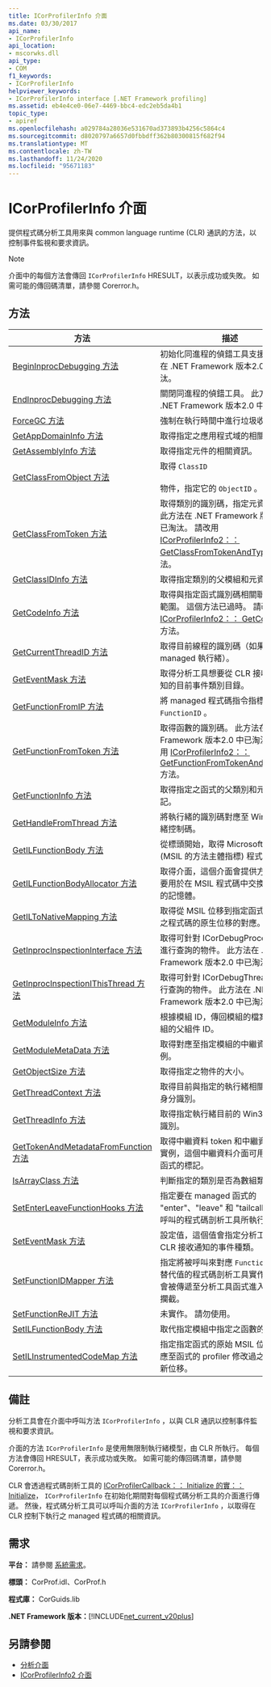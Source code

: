 ```yaml
---
title: ICorProfilerInfo 介面
ms.date: 03/30/2017
api_name:
- ICorProfilerInfo
api_location:
- mscorwks.dll
api_type:
- COM
f1_keywords:
- ICorProfilerInfo
helpviewer_keywords:
- ICorProfilerInfo interface [.NET Framework profiling]
ms.assetid: eb4e4ce0-06e7-4469-bbc4-edc2eb5da4b1
topic_type:
- apiref
ms.openlocfilehash: a029784a28036e531670ad373893b4256c5864c4
ms.sourcegitcommit: d8020797a6657d0fbbdff362b80300815f682f94
ms.translationtype: MT
ms.contentlocale: zh-TW
ms.lasthandoff: 11/24/2020
ms.locfileid: "95671183"
---
```

# <a name="icorprofilerinfo-interface"></a>ICorProfilerInfo 介面

提供程式碼分析工具用來與 common language runtime (CLR) 通訊的方法，以控制事件監視和要求資訊。  
  
> [!NOTE]
> 介面中的每個方法會傳回 `ICorProfilerInfo` HRESULT，以表示成功或失敗。 如需可能的傳回碼清單，請參閱 Corerror.h。  
  
## <a name="methods"></a>方法  
  
|方法|描述|  
|------------|-----------------|  
|[BeginInprocDebugging 方法](icorprofilerinfo-begininprocdebugging-method.md)|初始化同進程的偵錯工具支援。 此方法在 .NET Framework 版本2.0 中已淘汰。|  
|[EndInprocDebugging 方法](icorprofilerinfo-endinprocdebugging-method.md)|關閉同進程的偵錯工具。 此方法在 .NET Framework 版本2.0 中已淘汰。|  
|[ForceGC 方法](icorprofilerinfo-forcegc-method.md)|強制在執行時間中進行垃圾收集。|  
|[GetAppDomainInfo 方法](icorprofilerinfo-getappdomaininfo-method.md)|取得指定之應用程式域的相關資訊。|  
|[GetAssemblyInfo 方法](icorprofilerinfo-getassemblyinfo-method.md)|取得指定元件的相關資訊。|  
|[GetClassFromObject 方法](icorprofilerinfo-getclassfromobject-method.md)|取得 `ClassID`<br /><br /> 物件，指定它的 `ObjectID` 。|  
|[GetClassFromToken 方法](icorprofilerinfo-getclassfromtoken-method.md)|取得類別的識別碼，指定元資料標記。 此方法在 .NET Framework 版本2.0 中已淘汰。 請改用 [ICorProfilerInfo2：： GetClassFromTokenAndTypeArgs](icorprofilerinfo2-getclassfromtokenandtypeargs-method.md) 方法。|  
|[GetClassIDInfo 方法](icorprofilerinfo-getclassidinfo-method.md)|取得指定類別的父模組和元資料標記。|  
|[GetCodeInfo 方法](icorprofilerinfo-getcodeinfo-method.md)|取得與指定函式識別碼相關聯的機器碼範圍。 這個方法已過時。 請改用 [ICorProfilerInfo2：： GetCodeInfo2](icorprofilerinfo2-getcodeinfo2-method.md) 方法。|  
|[GetCurrentThreadID 方法](icorprofilerinfo-getcurrentthreadid-method.md)|取得目前線程的識別碼（如果它是 managed 執行緒）。|  
|[GetEventMask 方法](icorprofilerinfo-geteventmask-method.md)|取得分析工具想要從 CLR 接收事件通知的目前事件類別目錄。|  
|[GetFunctionFromIP 方法](icorprofilerinfo-getfunctionfromip-method.md)|將 managed 程式碼指令指標對應至 `FunctionID` 。|  
|[GetFunctionFromToken 方法](icorprofilerinfo-getfunctionfromtoken-method.md)|取得函數的識別碼。 此方法在 .NET Framework 版本2.0 中已淘汰。 請改用 [ICorProfilerInfo2：： GetFunctionFromTokenAndTypeArgs](icorprofilerinfo2-getfunctionfromtokenandtypeargs-method.md) 方法。|  
|[GetFunctionInfo 方法](icorprofilerinfo-getfunctioninfo-method.md)|取得指定之函式的父類別和元資料標記。|  
|[GetHandleFromThread 方法](icorprofilerinfo-gethandlefromthread-method.md)|將執行緒的識別碼對應至 Win32 執行緒控制碼。|  
|[GetILFunctionBody 方法](icorprofilerinfo-getilfunctionbody-method.md)|從標頭開始，取得 Microsoft 中繼語言 (MSIL 的方法主體指標) 程式碼。|  
|[GetILFunctionBodyAllocator 方法](icorprofilerinfo-getilfunctionbodyallocator-method.md)|取得介面，這個介面會提供方法來配置要用於在 MSIL 程式碼中交換方法主體的記憶體。|  
|[GetILToNativeMapping 方法](icorprofilerinfo-getiltonativemapping-method.md)|取得從 MSIL 位移到指定函式中所包含之程式碼的原生位移的對應。|  
|[GetInprocInspectionInterface 方法](icorprofilerinfo-getinprocinspectioninterface-method.md)|取得可針對 ICorDebugProcess 介面進行查詢的物件。 此方法在 .NET Framework 版本2.0 中已淘汰。|  
|[GetInprocInspectionIThisThread 方法](icorprofilerinfo-getinprocinspectionithisthread-method.md)|取得可針對 ICorDebugThread 介面進行查詢的物件。 此方法在 .NET Framework 版本2.0 中已淘汰。|  
|[GetModuleInfo 方法](icorprofilerinfo-getmoduleinfo-method.md)|根據模組 ID，傳回模組的檔案名稱和模組的父組件 ID。|  
|[GetModuleMetaData 方法](icorprofilerinfo-getmodulemetadata-method.md)|取得對應至指定模組的中繼資料介面實例。|  
|[GetObjectSize 方法](icorprofilerinfo-getobjectsize-method.md)|取得指定之物件的大小。|  
|[GetThreadContext 方法](icorprofilerinfo-getthreadcontext-method.md)|取得目前與指定的執行緒相關聯的內容身分識別。|  
|[GetThreadInfo 方法](icorprofilerinfo-getthreadinfo-method.md)|取得指定執行緒目前的 Win32 執行緒識別。|  
|[GetTokenAndMetadataFromFunction 方法](icorprofilerinfo-gettokenandmetadatafromfunction-method.md)|取得中繼資料 token 和中繼資料介面的實例，這個中繼資料介面可用於指定之函式的標記。|  
|[IsArrayClass 方法](icorprofilerinfo-isarrayclass-method.md)|判斷指定的類別是否為數組類別。|  
|[SetEnterLeaveFunctionHooks 方法](icorprofilerinfo-setenterleavefunctionhooks-method.md)|指定要在 managed 函式的 "enter"、"leave" 和 "tailcall" 攔截上呼叫的程式碼剖析工具所執行的函式。|  
|[SetEventMask 方法](icorprofilerinfo-seteventmask-method.md)|設定值，這個值會指定分析工具想要從 CLR 接收通知的事件種類。|  
|[SetFunctionIDMapper 方法](icorprofilerinfo-setfunctionidmapper-method.md)|指定將被呼叫來對應 `FunctionID` 值到替代值的程式碼剖析工具實作函式，這會被傳遞至分析工具函式進入/離開的攔截。|  
|[SetFunctionReJIT 方法](icorprofilerinfo-setfunctionrejit-method.md)|未實作。 請勿使用。|  
|[SetILFunctionBody 方法](icorprofilerinfo-setilfunctionbody-method.md)|取代指定模組中指定之函數的主體。|  
|[SetILInstrumentedCodeMap 方法](icorprofilerinfo-setilinstrumentedcodemap-method.md)|指定指定函式的原始 MSIL 位移如何對應至函式的 profiler 修改過之 MSIL 的新位移。|  
  
## <a name="remarks"></a>備註  

 分析工具會在介面中呼叫方法 `ICorProfilerInfo` ，以與 CLR 通訊以控制事件監視和要求資訊。  
  
 介面的方法 `ICorProfilerInfo` 是使用無限制執行緒模型，由 CLR 所執行。 每個方法會傳回 HRESULT，表示成功或失敗。 如需可能的傳回碼清單，請參閱 Corerror.h。  
  
 CLR 會透過程式碼剖析工具的 [ICorProfilerCallback：： Initialize 的實：： Initialize](icorprofilercallback-initialize-method.md)， `ICorProfilerInfo` 在初始化期間對每個程式碼分析工具的介面進行傳遞。 然後，程式碼分析工具可以呼叫介面的方法 `ICorProfilerInfo` ，以取得在 CLR 控制下執行之 managed 程式碼的相關資訊。  
  
## <a name="requirements"></a>需求  

 **平台：** 請參閱 [系統需求](../../get-started/system-requirements.md)。  
  
 **標頭：** CorProf.idl、CorProf.h  
  
 **程式庫：** CorGuids.lib  
  
 **.NET Framework 版本：**[!INCLUDE[net_current_v20plus](../../../../includes/net-current-v20plus-md.md)]  
  
## <a name="see-also"></a>另請參閱

- [分析介面](profiling-interfaces.md)
- [ICorProfilerInfo2 介面](icorprofilerinfo2-interface.md)

